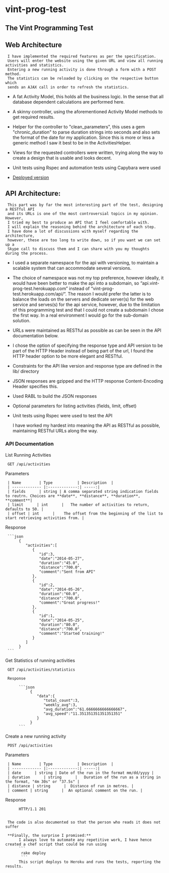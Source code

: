 vint-prog-test
==============

## The Vint Programming Test

## Web Architecture

     I have implemented the required features as per the specification. 
     Users will enter the website using the given URL and view all running activities and statistics. 
     Entering a new running activity is done through a form with a POST method. 
     The statistics can be reloaded by clicking on the respective button which 
     sends an AJAX call in order to refresh the statistics.

* A fat Activity Model, this holds all the business logic.
In the sense that all database dependent calculations are performed here.

* A skinny controller, using the aforementioned Activity Model methods to get required results.

* Helper for the controller to "clean_parameters", this uses a gem "chronic_duration" to parse duration strings 
into seconds and also sets the format of the date for my application. Since this is more or less a generic method 
I saw it best to be in the ActivitiesHelper.

* Views for the requested controllers were written, trying along the way to create a design that is usable 
and looks decent.

* Unit tests using Rspec and automation tests using Capybara were used

* [Deployed version](http://vint-prog-test.herokuapp.com/)

 
## API Architecture:

     This part was by far the most interesting part of the test, designing a RESTful API 
     and its URLs is one of the most controversial topics in my opinion. However, 
     I tried my best to produce an API that I feel comfortable with. 
     I will explain the reasoning behind the architecture of each step. 
     I have done a lot of discussions with myself regarding the architecture, 
     however, these are too long to write down, so if you want we can set up a
     Skype call to discuss them and I can share with you my thoughts during the process.



* I used a separate namespace for the api with versioning, to maintain a scalable system that can 
accommodate several versions. 

* The choice of namespace was not my top preference, however ideally, it would have been better to make the api
into a subdomain, so “api.vint-prog-test.herokuapp.com”  instead of “vint-prog-test.herokuapp.com/api/“. 
The reason I would prefer the latter is to balance the loads on the servers and dedicate server(s) for the web
service and serves(s) for the api service, however, due to the limitation of this programming test and that I
could not create a subdomain I chose the first way. In a real environment I would go for the sub-domain solution.

* URLs were maintained as RESTful as possible as can be seen in the API documentation below.

* I chose the option of specifying the response type and API version to be part of the HTTP Header instead of
being part of the url, I found the HTTP header option to be more elegant and RESTful.

* Constraints for the API like version and response type are defined in the lib/ directory

* JSON responses are gzipped and the HTTP response Content-Encoding Header specifies this.

* Used RABL to build the JSON responses

* Optional parameters for listing activities  (fields, limit, offset)

* Unit tests using Rspec were used to test the API



     I have worked my hardest into meaning the API as RESTful as possible, maintaining RESTful URLs along the way.

### API Documentation
List Running Activities
          
     GET /api/activities
          
Parameters
     
     | Name        | Type           | Description  |
     | ------------- |:-------------:| -----:|
     | fields      | string | A comma separated string indication fields to reutrn. Choices are **date**, **distance**, **duration**, **comment**|
     | limit      | int      |   The number of activities to return, defaults to 50. |
     | offset | int      |    The offset from the beginning of the list to start retrieving activities from. |
     
Response
     
     ```json
          {
             "activities":[
                {
                   "id":3,
                   "date":"2014-05-27",
                   "duration":"45.0",
                   "distance":"700.0",
                   "comment":"Sent from API"
                },
                {
                   "id":2,
                   "date":"2014-05-26",
                   "duration":"60.0",
                   "distance":"700.0",
                   "comment":"Great progress!"
                },
                {
                   "id":1,
                   "date":"2014-05-25",
                   "duration":"80.0",
                   "distance":"700.0",
                   "comment":"Started training!"
                }
             ]
          }
     ```
          
Get Statistics of running activities
     
     GET /api/activities/statistics
          
     Response
     
          ```json
               {
                  "data":{
                     "total_count":3,
                     "weekly_avg":3,
                     "avg_duration":"61.6666666666666667",
                     "avg_speed":"11.351351351351351351"
                  }
               }
          ```
          
Create a new running activity
     
     POST /api/activities
     
Parameters
     
     | Name        | Type           | Description  |
     | ------------- |:-------------:| -----:|
     | date      | string | Date of the run in the format mm/dd/yyyy |
     | duration      | string      |   Duration of the run as a string in the format, "4m 30s" or "37.5s" |
     | distance | string      |  Distance of run in metres. |
     | comment | string      |  An optional comment on the run. |
          
Response

          HTTP/1.1 201
          

     The code is also documented so that the person who reads it does not suffer
     
     **Finally, the surprise I promised:**
          I always love to automate any repetitive work, I have hence created a chef script that could be run using
          ```
           rake deploy
           ```
          This script deploys to Heroku and runs the tests, reporting the results.

